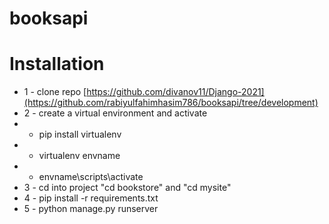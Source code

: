 # booksapi

# Installation
* 1 - clone repo [https://github.com/divanov11/Django-2021](https://github.com/rabiyulfahimhasim786/booksapi/tree/development)
* 2 - create a virtual environment and activate
*  - pip install virtualenv
*  - virtualenv envname
*  - envname\scripts\activate
* 3 - cd into project "cd bookstore" and  "cd mysite"
* 4 - pip install -r requirements.txt
* 5 - python manage.py runserver
